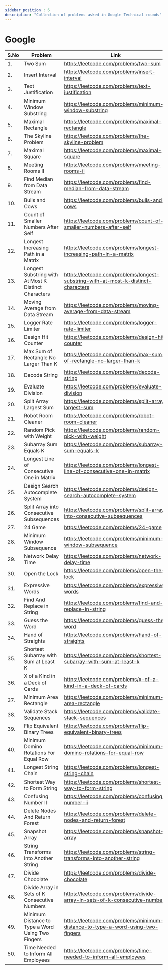 ```yaml
---
sidebar_position : 6
description: "Collection of problems asked in Google Technical rounds"
---
```


# Google

| S.No      | Problem | Link |
| ----------- | ----------- | ----------- |
1.| Two Sum  | https://leetcode.com/problems/two-sum | 
2.| Insert Interval  | https://leetcode.com/problems/insert-interval | 
3.| Text Justification  | https://leetcode.com/problems/text-justification | 
4.| Minimum Window Substring  | https://leetcode.com/problems/minimum-window-substring | 
5.| Maximal Rectangle  | https://leetcode.com/problems/maximal-rectangle | 
6.| The Skyline Problem  | https://leetcode.com/problems/the-skyline-problem | 
7.| Maximal Square  | https://leetcode.com/problems/maximal-square | 
8.| Meeting Rooms II  | https://leetcode.com/problems/meeting-rooms-ii | 
9.| Find Median from Data Stream  | https://leetcode.com/problems/find-median-from-data-stream | 
10.| Bulls and Cows  | https://leetcode.com/problems/bulls-and-cows | 
11.| Count of Smaller Numbers After Self  | https://leetcode.com/problems/count-of-smaller-numbers-after-self | 
12.| Longest Increasing Path in a Matrix  | https://leetcode.com/problems/longest-increasing-path-in-a-matrix | 
13.| Longest Substring with At Most K Distinct Characters  | https://leetcode.com/problems/longest-substring-with-at-most-k-distinct-characters | 
14.| Moving Average from Data Stream  | https://leetcode.com/problems/moving-average-from-data-stream | 
15.| Logger Rate Limiter  | https://leetcode.com/problems/logger-rate-limiter | 
16.| Design Hit Counter  | https://leetcode.com/problems/design-hit-counter | 
17.| Max Sum of Rectangle No Larger Than K  | https://leetcode.com/problems/max-sum-of-rectangle-no-larger-than-k | 
18.| Decode String  | https://leetcode.com/problems/decode-string | 
19.| Evaluate Division  | https://leetcode.com/problems/evaluate-division | 
20.| Split Array Largest Sum  | https://leetcode.com/problems/split-array-largest-sum | 
21.| Robot Room Cleaner  | https://leetcode.com/problems/robot-room-cleaner | 
22.| Random Pick with Weight  | https://leetcode.com/problems/random-pick-with-weight | 
23.| Subarray Sum Equals K  | https://leetcode.com/problems/subarray-sum-equals-k | 
24.| Longest Line of Consecutive One in Matrix  | https://leetcode.com/problems/longest-line-of-consecutive-one-in-matrix | 
25.| Design Search Autocomplete System  | https://leetcode.com/problems/design-search-autocomplete-system | 
26.| Split Array into Consecutive Subsequences  | https://leetcode.com/problems/split-array-into-consecutive-subsequences | 
27.| 24 Game  | https://leetcode.com/problems/24-game | 
28.| Minimum Window Subsequence  | https://leetcode.com/problems/minimum-window-subsequence | 
29.| Network Delay Time  | https://leetcode.com/problems/network-delay-time | 
30.| Open the Lock  | https://leetcode.com/problems/open-the-lock | 
31.| Expressive Words  | https://leetcode.com/problems/expressive-words | 
32.| Find And Replace in String  | https://leetcode.com/problems/find-and-replace-in-string | 
33.| Guess the Word  | https://leetcode.com/problems/guess-the-word | 
34.| Hand of Straights  | https://leetcode.com/problems/hand-of-straights | 
35.| Shortest Subarray with Sum at Least K  | https://leetcode.com/problems/shortest-subarray-with-sum-at-least-k | 
36.| X of a Kind in a Deck of Cards  | https://leetcode.com/problems/x-of-a-kind-in-a-deck-of-cards | 
37.| Minimum Area Rectangle  | https://leetcode.com/problems/minimum-area-rectangle | 
38.| Validate Stack Sequences  | https://leetcode.com/problems/validate-stack-sequences | 
39.| Flip Equivalent Binary Trees  | https://leetcode.com/problems/flip-equivalent-binary-trees | 
40.| Minimum Domino Rotations For Equal Row  | https://leetcode.com/problems/minimum-domino-rotations-for-equal-row | 
41.| Longest String Chain  | https://leetcode.com/problems/longest-string-chain | 
42.| Shortest Way to Form String  | https://leetcode.com/problems/shortest-way-to-form-string | 
43.| Confusing Number II  | https://leetcode.com/problems/confusing-number-ii | 
44.| Delete Nodes And Return Forest  | https://leetcode.com/problems/delete-nodes-and-return-forest | 
45.| Snapshot Array  | https://leetcode.com/problems/snapshot-array | 
46.| String Transforms Into Another String  | https://leetcode.com/problems/string-transforms-into-another-string | 
47.| Divide Chocolate  | https://leetcode.com/problems/divide-chocolate | 
48.| Divide Array in Sets of K Consecutive Numbers  | https://leetcode.com/problems/divide-array-in-sets-of-k-consecutive-numbers | 
49.| Minimum Distance to Type a Word Using Two Fingers  | https://leetcode.com/problems/minimum-distance-to-type-a-word-using-two-fingers | 
50.| Time Needed to Inform All Employees  | https://leetcode.com/problems/time-needed-to-inform-all-employees | 